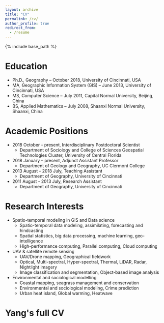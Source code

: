 ```yaml
---
layout: archive
title: "CV"
permalink: /cv/
author_profile: true
redirect_from:
  - /resume
---
```


{% include base_path %}

Education
======
* Ph.D., Geography – October 2018, University of Cincinnati, USA
* MA, Geographic Information System (GIS) – June 2013, University of Cincinnati, USA
* MS, Computer Science – July 2011, Capital Normal University, Beijing, China
* BS, Applied Mathematics – July 2008, Shaanxi Normal University, Shaanxi, China


Academic Positions
======
* 2018 October - present, Interdisciplinary Postdoctoral Scientist 
	* Department of Sociology and College of Sciences Geospatial Technologies Cluster, University of Central Florida
* 2018 January – present, Adjunct Assistant Professor 
	* Department of Geology and Geography, UC Clermont College
* 2013 August - 2018 July, Teaching Assistant
	* Department of Geography, University of Cincinnati
* 2011 August - 2013 July, Research Assistant
	* Department of Geography, University of Cincinnati

Research Interests
======
* Spatio-temporal modeling in GIS and Data science
	* Spatio-temporal data modeling, assimilating, forecasting and hindcasting
	* Spatial statistics, big data processing, machine learning, geo-intelligence
	* High-performance computing, Parallel computing, Cloud computing
* UAV & satellite remote sensing
	* UAV/Drone mapping, Geographical fieldwork
	* Optical, Multi-spectral, Hyper-spectral, Thermal, LiDAR, Radar, Nightlight imagery
	* Image classification and segmentation, Object-based image analysis
* Environmental and sociological modelling
	* Coastal mapping, seagrass management and conservation
	* Environmental and sociological modeling, Crime prediction
	* Urban heat island, Global warming, Heatwave


# Yang's full CV
<object data="/files/CV_BoYang_2020.pdf" width="800" height="1000" type='application/pdf'/>


